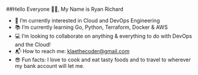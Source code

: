 ##Hello Everyone 👋🏽, My Name is Ryan Richard 

- 🤔 I’m currently interested in Cloud and DevOps Engineering
- 📚 I’m currently learning Go, Python, Terraform, Docker & AWS
- 💻 I’m looking to collaborate on anything & everything to do with DevOps and the Cloud!
- 📬 How to reach me: klaethecoder@gmail.com
- 😎 Fun facts: I love to cook and eat tasty foods and to travel to wherever my bank account will let me. 
